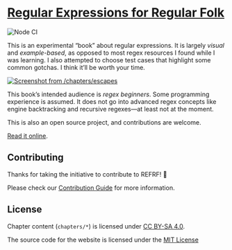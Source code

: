 # [Regular Expressions for Regular Folk](https://refrf.shreyasminocha.me)

![Node CI](https://github.com/shreyasminocha/regex-for-regular-folk/workflows/Node%20CI/badge.svg)

This is an experimental “book” about regular expressions. It is largely _visual_ and _example-based_, as opposed to most regex resources I found while I was learning. I also attempted to choose test cases that highlight some common gotchas. I think it’ll be worth your time.

[![Screenshot from /chapters/escapes](https://raw.githubusercontent.com/shreyasminocha/regex-for-regular-folk/master/static/images/screenshot.jpg)](https://refrf.shreyasminocha.me)

This book’s intended audience is _regex beginners_. Some programming experience is assumed. It does not go into advanced regex concepts like engine backtracking and recursive regexes—at least not at the moment.

This is also an open source project, and contributions are welcome.

[Read it online](https://refrf.shreyasminocha.me).

## Contributing

Thanks for taking the initiative to contribute to REFRF! 🎉

Please check our [Contribution Guide](.github/contribution.md) for more information.

## License

Chapter content (`chapters/*`) is licensed under [CC BY-SA 4.0](https://creativecommons.org/licenses/by-sa/4.0).

The source code for the website is licensed under the [MIT License](https://shreyas.mit-license.org/2019)
